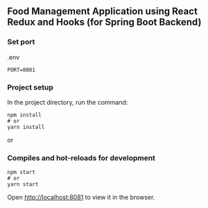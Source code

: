 ## Food Management Application using React Redux and Hooks (for Spring Boot Backend)

### Set port
.env
```
PORT=8081
```

### Project setup

In the project directory, run the command:

```
npm install
# or
yarn install
```

or

### Compiles and hot-reloads for development

```
npm start
# or
yarn start
```

Open [http://localhost:8081](http://localhost:8081) to view it in the browser.

